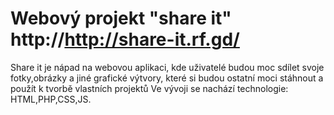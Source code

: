 
# Webový projekt "share it" http://http://share-it.rf.gd/
Share it je nápad na webovou aplikaci, kde uživatelé budou moc sdílet svoje fotky,obrázky a jiné grafické výtvory,
které si budou ostatní moci stáhnout a použít k tvorbě vlastních projektů
Ve vývoji se nachází technologie: HTML,PHP,CSS,JS.
